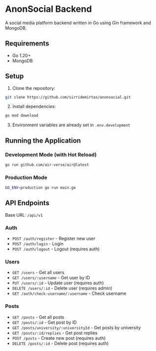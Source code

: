 # AnonSocial Backend

A social media platform backend written in Go using Gin framework and MongoDB.

## Requirements

- Go 1.20+
- MongoDB

## Setup

1. Clone the repository:

```bash
git clone https://github.com/sirridemirtas/anonsocial.git
```

2. Install dependencies:

```bash
go mod download
```

3. Environment variables are already set in `.env.development`

## Running the Application

### Development Mode (with Hot Reload)

```bash
go run github.com/air-verse/air@latest
```

### Production Mode

```bash
GO_ENV=production go run main.go
```

## API Endpoints

Base URL: `/api/v1`

### Auth

- `POST /auth/register` - Register new user
- `POST /auth/login` - Login
- `POST /auth/logout` - Logout (requires auth)

### Users

- `GET /users` - Get all users
- `GET /users/:username` - Get user by ID
- `PUT /users/:id` - Update user (requires auth)
- `DELETE /users/:id` - Delete user (requires admin)
- `GET /auth/check-username/:username` - Check username

### Posts

- `GET /posts` - Get all posts
- `GET /posts/:id` - Get post by ID
- `GET /posts/university/:universityId` - Get posts by university
- `GET /posts/:id/replies` - Get post replies
- `POST /posts` - Create new post (requires auth)
- `DELETE /posts/:id` - Delete post (requires auth)
